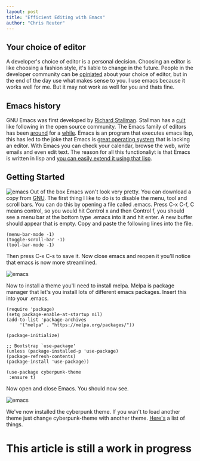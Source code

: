 ```yaml
---
layout: post
title: "Efficient Editing with Emacs"
author: "Chris Reuter"
---
```




## Your choice of editor

A developer's choice of editor is a personal decision. Choosing an editor is like choosing a fashion style, it's liable to change in the future. People in the developer community can be [opiniated](https://en.wikipedia.org/wiki/Editor_war) about your choice of editor, but in the end of the day use what makes sense to you. I use emacs because it works well for me. But it may not work as well for you and thats fine.


## Emacs history

GNU Emacs was first developed by [Richard Stallman](https://stallman.org/). Stallman has a [cult](https://www.youtube.com/watch?v=qIF5xnkcncI) like following in the open source community. The Emacs family of editors has been [around](https://www.jwz.org/doc/emacs-timeline.html) for a [while](https://www.emacswiki.org/emacs/EmacsHistory). Emacs is an program that executes emacs lisp, this has led to the joke that Emacs is [great operating system](http://wiki.c2.com/?EmacsAsOperatingSystem) that is lacking an editor. With Emacs you can check your calendar, browse the web, write emails and even edit text. The reason for all this functionaliyt is that Emacs is written in lisp and [you can easily extend it using that lisp](https://www.gnu.org/software/emacs/manual/html_mono/eintr.html). 

## Getting Started

![emacs](http://latincsclub.com/assets/editors/emacs0.png)
Out of the box Emacs won't look very pretty.  You can download a copy from [GNU](https://www.gnu.org/software/emacs/). The first thing I like to do is to disable the menu, tool and scroll bars. You can do this by opening a file called .emacs. Press C-x C-f, C means control, so you would hit Control x and then Control f, you should see a menu bar at the bottom type .emacs into it and hit enter. A new buffer should appear that is empty. Copy and paste the following lines into the file.

    (menu-bar-mode -1) 
    (toggle-scroll-bar -1) 
    (tool-bar-mode -1) 

Then press C-x C-s to save it. Now close emacs and reopen it you'll notice that emacs is now more streamlined.

![emacs](http://latincsclub.com/assets/editors/emacs1.png)

Now to install a theme you'll need to install melpa. Melpa is package manager that let's you install lots of different emacs packages. Insert this into your .emacs. 

    (require 'package)
    (setq package-enable-at-startup nil)
    (add-to-list 'package-archives
	     '("melpa" . "https://melpa.org/packages/"))

    (package-initialize)

    ;; Bootstrap `use-package'
    (unless (package-installed-p 'use-package)
	(package-refresh-contents)
	(package-install 'use-package))

    (use-package cyberpunk-theme
     :ensure t)

Now open and close Emacs. You should now see.

![emacs](http://latincsclub.com/assets/editors/emacs2.png)

We've now installed the cyberpunk theme. If you wan't to load another theme just change cyberpunk-theme with another theme. [Here's](https://emacsthemes.com/) a list of things.

# This article is still a work in progress